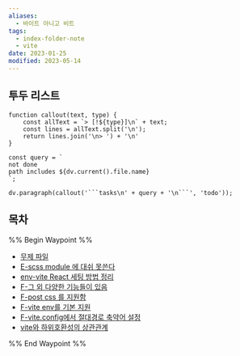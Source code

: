 ```yaml
---
aliases:
  - 바이트 아니고 비트
tags:
  - index-folder-note
  - vite
date: 2023-01-25
modified: 2023-05-14
---
```


## 투두 리스트

````dataviewjs
function callout(text, type) {
    const allText = `> [!${type}]\n` + text;
    const lines = allText.split('\n');
    return lines.join('\n> ') + '\n'
}

const query = `
not done
path includes ${dv.current().file.name}
`;

dv.paragraph(callout('```tasks\n' + query + '\n```', 'todo'));
````

## 목차

%% Begin Waypoint %%

- [무제 파일](./무제%20파일)
- [E-scss module 에 대쉬 못쓴다](./E-scss%20module%20에%20대쉬%20못쓴다)
- [env-vite React 세팅 방법 정리](./env-vite%20React%20세팅%20방법%20정리)
- [F-그 외 다양한 기능들이 있음](./F-그%20외%20다양한%20기능들이%20있음)
- [F-post css 를 지원함](./F-post%20css%20를%20지원함)
- [F-vite env를 기본 지원](./F-vite%20env를%20기본%20지원)
- [F-vite.config에서 절대경로 축약어 설정](./F-vite.config에서%20절대경로%20축약어%20설정)
- [vite와 하위호환성의 상관관계](./vite와%20하위호환성의%20상관관계)

%% End Waypoint %%
